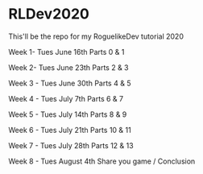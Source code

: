 # RLDev2020

This'll be the repo for my RoguelikeDev tutorial 2020

Week 1- Tues June 16th
Parts 0 & 1

Week 2- Tues June 23th
Parts 2 & 3

Week 3 - Tues June 30th
Parts 4 & 5

Week 4 - Tues July 7th
Parts 6 & 7

Week 5 - Tues July 14th
Parts 8 & 9

Week 6 - Tues July 21th
Parts 10 & 11

Week 7 - Tues July 28th
Parts 12 & 13

Week 8 - Tues August 4th
Share you game / Conclusion
